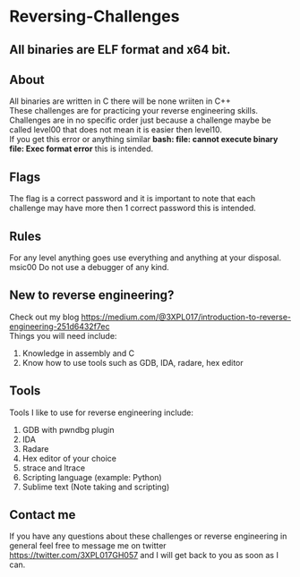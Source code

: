# Reversing-Challenges

## All binaries are ELF format and x64 bit.

## About
All binaries are written in C there will be none wriiten in C++ <br />
These challenges are for practicing your reverse engineering skills. <br />
Challenges are in no specific order just because a challenge maybe be called level00 that does not mean it is easier then level10.<br /> 
If you get this error or anything similar  __bash: file: cannot execute binary file: Exec format error__ this is intended.

## Flags
The flag is a correct password and it is important to note that each challenge may have more then 1 correct password this is intended. <br />

## Rules
For any level anything goes use everything and anything at your disposal. <br />
msic00 Do not use a debugger of any kind.

## New to reverse engineering?
Check out my blog https://medium.com/@3XPL017/introduction-to-reverse-engineering-251d6432f7ec <br />
Things you will need include: <br />
1. Knowledge in assembly and C<br />
2. Know how to use tools such as GDB, IDA, radare, hex editor 

## Tools
Tools I like to use for reverse engineering include: <br />
1. GDB with pwndbg plugin <br />
2. IDA <br />
3. Radare <br />
4. Hex editor of your choice <br />
5. strace and ltrace <br />
6. Scripting language (example: Python) <br />
7. Sublime text (Note taking and scripting)

## Contact me
If you have any questions about these challenges or reverse engineering in general feel free to message me on twitter https://twitter.com/3XPL017GH057 and I will get back to you as soon as I can.
